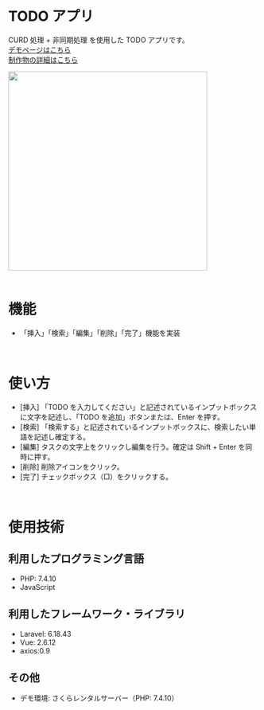 # TODO アプリ

CURD 処理 + 非同期処理 を使用した TODO アプリです。<br>
[デモページはこちら](https://created-portfolio.com/todo/)<br>
[制作物の詳細はこちら](https://created-portfolio.com/detail/todo.html)

<img src="https://user-images.githubusercontent.com/61940526/108459264-a81e3400-72b9-11eb-8d13-4e26e02c69d2.png" width="400px"><br><br>

# 機能

-   「挿入」「検索」「編集」「削除」「完了」機能を実装

<br>

# 使い方

-   [挿入] 「TODO を入力してください」と記述されているインプットボックスに文字を記述し、「TODO を追加」ボタンまたは、Enter を押す。
-   [検索] 「検索する」と記述されているインプットボックスに、検索したい単語を記述し確定する。
-   [編集] タスクの文字上をクリックし編集を行う。確定は Shift + Enter を同時に押す。
-   [削除] 削除アイコンをクリック。
-   [完了] チェックボックス（□）をクリックする。

<br>

# 使用技術

## 利用したプログラミング言語

-   PHP: 7.4.10
-   JavaScript

## 利用したフレームワーク・ライブラリ

-   Laravel: 6.18.43
-   Vue: 2.6.12
-   axios:0.9

## その他

-   デモ環境: さくらレンタルサーバー（PHP: 7.4.10）
